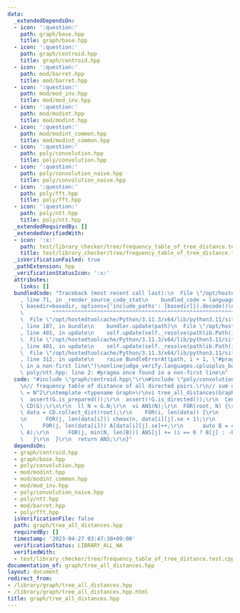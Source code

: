 ```yaml
---
data:
  _extendedDependsOn:
  - icon: ':question:'
    path: graph/base.hpp
    title: graph/base.hpp
  - icon: ':question:'
    path: graph/centroid.hpp
    title: graph/centroid.hpp
  - icon: ':question:'
    path: mod/barret.hpp
    title: mod/barret.hpp
  - icon: ':question:'
    path: mod/mod_inv.hpp
    title: mod/mod_inv.hpp
  - icon: ':question:'
    path: mod/modint.hpp
    title: mod/modint.hpp
  - icon: ':question:'
    path: mod/modint_common.hpp
    title: mod/modint_common.hpp
  - icon: ':question:'
    path: poly/convolution.hpp
    title: poly/convolution.hpp
  - icon: ':question:'
    path: poly/convolution_naive.hpp
    title: poly/convolution_naive.hpp
  - icon: ':question:'
    path: poly/fft.hpp
    title: poly/fft.hpp
  - icon: ':question:'
    path: poly/ntt.hpp
    title: poly/ntt.hpp
  _extendedRequiredBy: []
  _extendedVerifiedWith:
  - icon: ':x:'
    path: test/library_checker/tree/frequency_table_of_tree_distance.test.cpp
    title: test/library_checker/tree/frequency_table_of_tree_distance.test.cpp
  _isVerificationFailed: true
  _pathExtension: hpp
  _verificationStatusIcon: ':x:'
  attributes:
    links: []
  bundledCode: "Traceback (most recent call last):\n  File \"/opt/hostedtoolcache/Python/3.11.3/x64/lib/python3.11/site-packages/onlinejudge_verify/documentation/build.py\"\
    , line 71, in _render_source_code_stat\n    bundled_code = language.bundle(stat.path,\
    \ basedir=basedir, options={'include_paths': [basedir]}).decode()\n          \
    \         ^^^^^^^^^^^^^^^^^^^^^^^^^^^^^^^^^^^^^^^^^^^^^^^^^^^^^^^^^^^^^^^^^^^^^^^^^^^^^^^^^\n\
    \  File \"/opt/hostedtoolcache/Python/3.11.3/x64/lib/python3.11/site-packages/onlinejudge_verify/languages/cplusplus.py\"\
    , line 187, in bundle\n    bundler.update(path)\n  File \"/opt/hostedtoolcache/Python/3.11.3/x64/lib/python3.11/site-packages/onlinejudge_verify/languages/cplusplus_bundle.py\"\
    , line 401, in update\n    self.update(self._resolve(pathlib.Path(included), included_from=path))\n\
    \  File \"/opt/hostedtoolcache/Python/3.11.3/x64/lib/python3.11/site-packages/onlinejudge_verify/languages/cplusplus_bundle.py\"\
    , line 401, in update\n    self.update(self._resolve(pathlib.Path(included), included_from=path))\n\
    \  File \"/opt/hostedtoolcache/Python/3.11.3/x64/lib/python3.11/site-packages/onlinejudge_verify/languages/cplusplus_bundle.py\"\
    , line 312, in update\n    raise BundleErrorAt(path, i + 1, \"#pragma once found\
    \ in a non-first line\")\nonlinejudge_verify.languages.cplusplus_bundle.BundleErrorAt:\
    \ poly/ntt.hpp: line 2: #pragma once found in a non-first line\n"
  code: "#include \"graph/centroid.hpp\"\r\n#include \"poly/convolution.hpp\"\r\n\r\
    \n// frequency table of distance of all directed pairs.\r\n// sum of result array\
    \ = N^2\r\ntemplate <typename Graph>\r\nvi tree_all_distances(Graph& G) {\r\n\
    \  assert(G.is_prepared());\r\n  assert(!G.is_directed());\r\n  Centroid_Decomposition\
    \ CD(G);\r\n\r\n  ll N = G.N;\r\n  vi ANS(N);\r\n  FOR(root, N) {\r\n    auto\
    \ data = CD.collect_dist(root);\r\n    FOR(i, len(data)) {\r\n      int n = 0;\r\
    \n      FOR(j, len(data[i])) chmax(n, data[i][j].se + 1);\r\n      vi A(n);\r\n\
    \      FOR(j, len(data[i])) A[data[i][j].se]++;\r\n      auto B = convolution(A,\
    \ A);\r\n      FOR(j, min(N, len(B))) ANS[j] += (i == 0 ? B[j] : -B[j]);\r\n \
    \   }\r\n  }\r\n  return ANS;\r\n}"
  dependsOn:
  - graph/centroid.hpp
  - graph/base.hpp
  - poly/convolution.hpp
  - mod/modint.hpp
  - mod/modint_common.hpp
  - mod/mod_inv.hpp
  - poly/convolution_naive.hpp
  - poly/ntt.hpp
  - mod/barret.hpp
  - poly/fft.hpp
  isVerificationFile: false
  path: graph/tree_all_distances.hpp
  requiredBy: []
  timestamp: '2023-04-27 03:47:30+09:00'
  verificationStatus: LIBRARY_ALL_WA
  verifiedWith:
  - test/library_checker/tree/frequency_table_of_tree_distance.test.cpp
documentation_of: graph/tree_all_distances.hpp
layout: document
redirect_from:
- /library/graph/tree_all_distances.hpp
- /library/graph/tree_all_distances.hpp.html
title: graph/tree_all_distances.hpp
---
```

